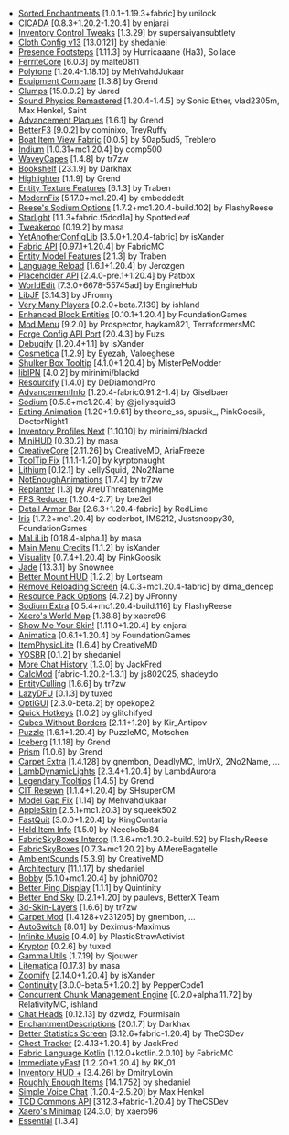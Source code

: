 - [Sorted Enchantments](https://modrinth.com/mod/jmHEp0Dv) [1.0.1+1.19.3+fabric] by unilock
- [CICADA](https://modrinth.com/mod/IwCkru1D) [0.8.3+1.20.2-1.20.4] by enjarai
- [Inventory Control Tweaks](https://modrinth.com/mod/sPYwFCE0) [1.3.29] by supersaiyansubtlety
- [Cloth Config v13](https://modrinth.com/mod/9s6osm5g) [13.0.121] by shedaniel
- [Presence Footsteps](https://modrinth.com/mod/rcTfTZr3) [1.11.3] by Hurricaaane (Ha3), Sollace
- [FerriteCore](https://modrinth.com/mod/uXXizFIs) [6.0.3] by malte0811
- [Polytone](https://modrinth.com/mod/3qAYkBMB) [1.20.4-1.18.10] by MehVahdJukaar
- [Equipment Compare](https://modrinth.com/mod/CYSUVOdj) [1.3.8] by Grend
- [Clumps](https://modrinth.com/mod/Wnxd13zP) [15.0.0.2] by Jared
- [Sound Physics Remastered](https://modrinth.com/mod/qyVF9oeo) [1.20.4-1.4.5] by Sonic Ether, vlad2305m, Max Henkel, Saint
- [Advancement Plaques](https://modrinth.com/mod/9NM0dXub) [1.6.1] by Grend
- [BetterF3](https://modrinth.com/mod/8shC1gFX) [9.0.2] by cominixo, TreyRuffy
- [Boat Item View Fabric](https://modrinth.com/mod/BdKIyOLe) [0.0.5] by 50ap5ud5, Treblero
- [Indium](https://modrinth.com/mod/Orvt0mRa) [1.0.31+mc1.20.4] by comp500
- [WaveyCapes](https://modrinth.com/mod/kYuIpRLv) [1.4.8] by tr7zw
- [Bookshelf](https://modrinth.com/mod/uy4Cnpcm) [23.1.9] by Darkhax
- [Highlighter](https://modrinth.com/mod/cVNW5lr6) [1.1.9] by Grend
- [Entity Texture Features](https://modrinth.com/mod/BVzZfTc1) [6.1.3] by Traben
- [ModernFix](https://modrinth.com/mod/nmDcB62a) [5.17.0+mc1.20.4] by embeddedt
- [Reese's Sodium Options](https://modrinth.com/mod/Bh37bMuy) [1.7.2+mc1.20.4-build.102] by FlashyReese
- [Starlight](https://modrinth.com/mod/H8CaAYZC) [1.1.3+fabric.f5dcd1a] by Spottedleaf
- [Tweakeroo](https://www.curseforge.com/projects/297344) [0.19.2] by masa
- [YetAnotherConfigLib](https://modrinth.com/mod/1eAoo2KR) [3.5.0+1.20.4-fabric] by isXander
- [Fabric API](https://modrinth.com/mod/P7dR8mSH) [0.97.1+1.20.4] by FabricMC
- [Entity Model Features](https://modrinth.com/mod/4I1XuqiY) [2.1.3] by Traben
- [Language Reload](https://modrinth.com/mod/uLbm7CG6) [1.6.1+1.20.4] by Jerozgen
- [Placeholder API](https://modrinth.com/mod/eXts2L7r) [2.4.0-pre.1+1.20.4] by Patbox
- [WorldEdit](https://modrinth.com/mod/1u6JkXh5) [7.3.0+6678-55745ad] by EngineHub
- [LibJF](https://modrinth.com/mod/WKwQAwke) [3.14.3] by JFronny
- [Very Many Players](https://modrinth.com/mod/wnEe9KBa) [0.2.0+beta.7.139] by ishland
- [Enhanced Block Entities](https://modrinth.com/mod/OVuFYfre) [0.10.1+1.20.4] by FoundationGames
- [Mod Menu](https://modrinth.com/mod/mOgUt4GM) [9.2.0] by Prospector, haykam821, TerraformersMC
- [Forge Config API Port](https://modrinth.com/mod/ohNO6lps) [20.4.3] by Fuzs
- [Debugify](https://modrinth.com/mod/QwxR6Gcd) [1.20.4+1.1] by isXander
- [Cosmetica](https://modrinth.com/mod/s9hF9QGp) [1.2.9] by Eyezah, Valoeghese
- [Shulker Box Tooltip](https://modrinth.com/mod/2M01OLQq) [4.1.0+1.20.4] by MisterPeModder
- [libIPN](https://modrinth.com/mod/onSQdWhM) [4.0.2] by mirinimi/blackd
- [Resourcify](https://modrinth.com/mod/RLzHAoZe) [1.4.0] by DeDiamondPro
- [AdvancementInfo](https://modrinth.com/mod/G1epq3jN) [1.20.4-fabric0.91.2-1.4] by Giselbaer
- [Sodium](https://modrinth.com/mod/AANobbMI) [0.5.8+mc1.20.4] by @jellysquid3
- [Eating Animation](https://modrinth.com/mod/rUgZvGzi) [1.20+1.9.61] by theone_ss, spusik_, PinkGoosik, DoctorNight1
- [Inventory Profiles Next](https://modrinth.com/mod/O7RBXm3n) [1.10.10] by mirinimi/blackd
- [MiniHUD](https://www.curseforge.com/projects/244260) [0.30.2] by masa
- [CreativeCore](https://modrinth.com/mod/OsZiaDHq) [2.11.26] by CreativeMD, AriaFreeze
- [ToolTip Fix](https://modrinth.com/mod/2RKFTmiB) [1.1.1-1.20] by kyrptonaught
- [Lithium](https://modrinth.com/mod/gvQqBUqZ) [0.12.1] by JellySquid, 2No2Name
- [NotEnoughAnimations](https://modrinth.com/mod/MPCX6s5C) [1.7.4] by tr7zw
- [Replanter](https://modrinth.com/mod/Jqwaxp9f) [1.3] by AreUThreateningMe
- [FPS Reducer](https://modrinth.com/mod/iZ10HXDj) [1.20.4-2.7] by bre2el
- [Detail Armor Bar](https://modrinth.com/mod/hAt6ty93) [2.6.3+1.20.4-fabric] by RedLime
- [Iris](https://modrinth.com/mod/YL57xq9U) [1.7.2+mc1.20.4] by coderbot, IMS212, Justsnoopy30, FoundationGames
- [MaLiLib](https://modrinth.com/mod/GcWjdA9I) [0.18.4-alpha.1] by masa
- [Main Menu Credits](https://modrinth.com/mod/qJDfP7WN) [1.1.2] by isXander
- [Visuality](https://modrinth.com/mod/rI0hvYcd) [0.7.4+1.20.4] by PinkGoosik
- [Jade](https://modrinth.com/mod/nvQzSEkH) [13.3.1] by Snownee
- [Better Mount HUD](https://modrinth.com/mod/kqJFAPU9) [1.2.2] by Lortseam
- [Remove Reloading Screen](https://modrinth.com/mod/ZP7xHXtw) [4.0.3+mc1.20.4-fabric] by dima_dencep
- [Resource Pack Options](https://modrinth.com/mod/TiF5QWZY) [4.7.2] by JFronny
- [Sodium Extra](https://modrinth.com/mod/PtjYWJkn) [0.5.4+mc1.20.4-build.116] by FlashyReese
- [Xaero's World Map](https://modrinth.com/mod/NcUtCpym) [1.38.8] by xaero96
- [Show Me Your Skin!](https://modrinth.com/mod/bD7YqcA3) [1.11.0+1.20.4] by enjarai
- [Animatica](https://modrinth.com/mod/PRN43VSY) [0.6.1+1.20.4] by FoundationGames
- [ItemPhysicLite](https://modrinth.com/mod/OuyCgP8t) [1.6.4] by CreativeMD
- [YOSBR](https://modrinth.com/mod/WwbubTsV) [0.1.2] by shedaniel
- [More Chat History](https://modrinth.com/mod/8qkXwOnk) [1.3.0] by JackFred
- [CalcMod](https://modrinth.com/mod/XoHTb2Ap) [fabric-1.20.2-1.3.1] by js802025, shadeydo
- [EntityCulling](https://modrinth.com/mod/NNAgCjsB) [1.6.6] by tr7zw
- [LazyDFU](https://modrinth.com/mod/hvFnDODi) [0.1.3] by tuxed
- [OptiGUI](https://modrinth.com/mod/JuksLGBQ) [2.3.0-beta.2] by opekope2
- [Quick Hotkeys](https://modrinth.com/mod/24LuV3ge) [1.0.2] by glitchifyed
- [Cubes Without Borders](https://modrinth.com/mod/ETlrkaYF) [2.1.1+1.20] by Kir_Antipov
- [Puzzle](https://modrinth.com/mod/3IuO68q1) [1.6.1+1.20.4] by PuzzleMC, Motschen
- [Iceberg](https://modrinth.com/mod/5faXoLqX) [1.1.18] by Grend
- [Prism](https://modrinth.com/mod/1OE8wbN0) [1.0.6] by Grend
- [Carpet Extra](https://modrinth.com/mod/VX3TgwQh) [1.4.128] by gnembon, DeadlyMC, ImUrX, 2No2Name, ...
- [LambDynamicLights](https://modrinth.com/mod/yBW8D80W) [2.3.4+1.20.4] by LambdAurora
- [Legendary Tooltips](https://modrinth.com/mod/atHH8NyV) [1.4.5] by Grend
- [CIT Resewn](https://modrinth.com/mod/otVJckYQ) [1.1.4+1.20.4] by SHsuperCM
- [Model Gap Fix](https://modrinth.com/mod/QdG47OkI) [1.14] by Mehvahdjukaar
- [AppleSkin](https://modrinth.com/mod/EsAfCjCV) [2.5.1+mc1.20.3] by squeek502
- [FastQuit](https://modrinth.com/mod/x1hIzbuY) [3.0.0+1.20.4] by KingContaria
- [Held Item Info](https://modrinth.com/mod/tEcWzCZz) [1.5.0] by Neecko5b84
- [FabricSkyBoxes Interop](https://modrinth.com/mod/HpdHOPOp) [1.3.6+mc1.20.2-build.52] by FlashyReese
- [FabricSkyBoxes](https://modrinth.com/mod/YBz7DOs8) [0.7.3+mc1.20.2] by AMereBagatelle
- [AmbientSounds](https://modrinth.com/mod/fM515JnW) [5.3.9] by CreativeMD
- [Architectury](https://modrinth.com/mod/lhGA9TYQ) [11.1.17] by shedaniel
- [Bobby](https://modrinth.com/mod/M08ruV16) [5.1.0+mc1.20.4] by johni0702
- [Better Ping Display](https://modrinth.com/mod/MS1ZMyR7) [1.1.1] by Quintinity
- [Better End Sky](https://modrinth.com/mod/SgJ1iW80) [0.2.1+1.20] by paulevs, BetterX Team
- [3d-Skin-Layers](https://modrinth.com/mod/zV5r3pPn) [1.6.6] by tr7zw
- [Carpet Mod](https://modrinth.com/mod/TQTTVgYE) [1.4.128+v231205] by gnembon, ...
- [AutoSwitch](https://modrinth.com/mod/uSdcnlts) [8.0.1] by Deximus-Maximus
- [Infinite Music](https://modrinth.com/mod/OJLdOa8k) [0.4.0] by PlasticStrawActivist
- [Krypton](https://modrinth.com/mod/fQEb0iXm) [0.2.6] by tuxed
- [Gamma Utils](https://modrinth.com/mod/wdLuzzEP) [1.7.19] by Sjouwer
- [Litematica](https://www.curseforge.com/projects/308892) [0.17.3] by masa
- [Zoomify](https://modrinth.com/mod/w7ThoJFB) [2.14.0+1.20.4] by isXander
- [Continuity](https://modrinth.com/mod/1IjD5062) [3.0.0-beta.5+1.20.2] by PepperCode1
- [Concurrent Chunk Management Engine](https://modrinth.com/mod/VSNURh3q) [0.2.0+alpha.11.72] by RelativityMC, ishland
- [Chat Heads](https://modrinth.com/mod/Wb5oqrBJ) [0.12.13] by dzwdz, Fourmisain
- [EnchantmentDescriptions](https://modrinth.com/mod/UVtY3ZAC) [20.1.7] by Darkhax
- [Better Statistics Screen](https://modrinth.com/mod/n6PXGAoM) [3.12.6+fabric-1.20.4] by TheCSDev
- [Chest Tracker](https://modrinth.com/mod/ni4SrKmq) [2.4.13+1.20.4] by JackFred
- [Fabric Language Kotlin](https://modrinth.com/mod/Ha28R6CL) [1.12.0+kotlin.2.0.10] by FabricMC
- [ImmediatelyFast](https://modrinth.com/mod/5ZwdcRci) [1.2.20+1.20.4] by RK_01
- [Inventory HUD +](https://www.curseforge.com/projects/357540) [3.4.26] by DmitryLovin
- [Roughly Enough Items](https://modrinth.com/mod/nfn13YXA) [14.1.752] by shedaniel
- [Simple Voice Chat](https://modrinth.com/mod/9eGKb6K1) [1.20.4-2.5.20] by Max Henkel
- [TCD Commons API](https://modrinth.com/mod/Eldc1g37) [3.12.3+fabric-1.20.4] by TheCSDev
- [Xaero's Minimap](https://modrinth.com/mod/1bokaNcj) [24.3.0] by xaero96
- [Essential](https://modrinth.com/mod/k2ZPuTBm) [1.3.4]
